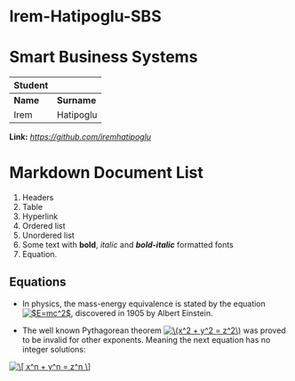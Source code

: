 # Irem-Hatipoglu-SBS
# Smart Business Systems

|Student|  |
|--|--|
| **Name** | **Surname** |
| Irem | Hatipoglu |

**Link:** *https://github.com/iremhatipoglu*

# Markdown Document List

 1. Headers
 2. Table
 3. Hyperlink
 4. Ordered list
5. Unordered list
6. Some text with **bold**, *italic* and ***bold-italic*** formatted
    fonts
 7. Equation.

## Equations

   - In physics, the mass-energy equivalence is stated  by the equation
   <a href="https://www.codecogs.com/eqnedit.php?latex=$E=mc^2$" target="_blank"><img src="https://latex.codecogs.com/svg.latex?$E=mc^2$" title="$E=mc^2$" /></a>, discovered in 1905 by Albert Einstein.
   
   - The well known Pythagorean theorem <a href="https://www.codecogs.com/eqnedit.php?latex=\(x^2&space;&plus;&space;y^2&space;=&space;z^2\)" target="_blank"><img src="https://latex.codecogs.com/svg.latex?\(x^2&space;&plus;&space;y^2&space;=&space;z^2\)" title="\(x^2 + y^2 = z^2\)" /></a> was 
proved to be invalid for other exponents. 
Meaning the next equation has no integer solutions:

<a href="https://www.codecogs.com/eqnedit.php?latex=\[&space;x^n&space;&plus;&space;y^n&space;=&space;z^n&space;\]" target="_blank"><img src="https://latex.codecogs.com/svg.latex?\[&space;x^n&space;&plus;&space;y^n&space;=&space;z^n&space;\]" title="\[ x^n + y^n = z^n \]" /></a>


```
